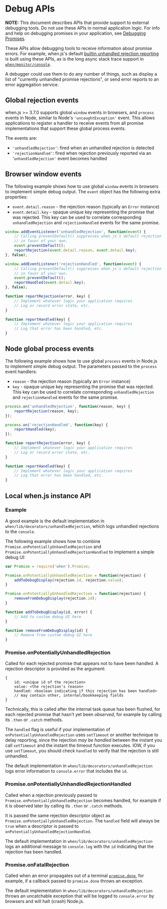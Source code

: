 # Debug APIs

**NOTE:** This document describes APIs that provide support to external debugging tools. Do not use these APIs in normal application logic.  For info and help on debugging promises in your application, see [Debugging Promises](api.md#debugging-promises).

These APIs allow debugging tools to receive information about promise errors.  For example, when.js's default [builtin unhandled rejection reporting](#debugging-promises) is built using these APIs, as is the long async stack trace support in [`when/monitor/console`](#whenmonitorconsole).

A debugger could use them to do any number of things, such as display a list of "currently unhandled promise rejections", or send error reports to an error aggregation service.

## Global rejection events

when.js &gt;= 3.7.0 supports global `window` events in browsers, and `process` events in Node, similar to Node's `'uncaughtException'` event. This allows applications to register a handler to receive events from all promise implementations that support these global process events.

The events are:

* `'unhandledRejection'`: fired when an unhandled rejection is detected
* `'rejectionHandled'`: fired when rejection previously reported via an '`unhandledRejection'` event becomes handled

## Browser window events

The following example shows how to use global `window` events in browsers to implement simple debug output.  The `event` object has the following extra properties:

* `event.detail.reason` - the rejection reason (typically an `Error` instance)
* `event.detail.key` - opaque unique key representing the promise that was rejected.  This key can be used to correlate corresponding `unhandledRejection` and `rejectionHandled` events for the same promise.

```js
window.addEventListener('unhandledRejection', function(event) {
	// Calling preventDefault() suppresses when.js's default rejection logging
	// in favor of your own.
	event.preventDefault();
	reportRejection(event.detail.reason, event.detail.key);
}, false);

window.addEventListener('rejectionHandled', function(event) {
	// Calling preventDefault() suppresses when.js's default rejection logging
	// in favor of your own.
	event.preventDefault();
	reportHandled(event.detail.key);
}, false);

function reportRejection(error, key) {
	// Implement whatever logic your application requires
	// Log or record error state, etc.
}

function reportHandled(key) {
	// Implement whatever logic your application requires
	// Log that error has been handled, etc.
}
```

## Node global process events

The following example shows how to use global `process` events in Node.js to implement simple debug output.  The parameters passed to the `process` event handlers:

* `reason` - the rejection reason (typically an `Error` instance)
* `key` - opaque unique key representing the promise that was rejected.  This key can be used to correlate corresponding `unhandledRejection` and `rejectionHandled` events for the same promise.


```js
process.on('unhandledRejection', function(reason, key) {
	reportRejection(reason, key);
});

process.on('rejectionHandled', function(key) {
	reportHandled(key);
});

function reportRejection(error, key) {
	// Implement whatever logic your application requires
	// Log or record error state, etc.
}

function reportHandled(key) {
	// Implement whatever logic your application requires
	// Log that error has been handled, etc.
}
```

## Local when.js instance API

### Example

A good example is the default implementation in `when/lib/decorators/unhandledRejection`, which logs unhandled rejections to the `console`.

The following example shows how to combine `Promise.onPotentiallyUnhandledRejection` and `Promise.onPotentiallyUnhandledRejectionHandled` to implement a simple debug UI:

```js
var Promise = require('when').Promise;

Promise.onPotentiallyUnhandledRejection = function(rejection) {
	addToDebugDisplay(rejection.id, rejection.value);
}

Promise.onPotentiallyUnhandledRejection = function(rejection) {
	removeFromDebugDisplay(rejection.id);
}

function addToDebugDisplay(id, error) {
	// Add to custom debug UI here
}

function removeFromDebugDisplay(id) {
	// Remove from custom debug UI here
}
```

### Promise.onPotentiallyUnhandledRejection

Called for each rejected promise that appears not to have been handled.  A rejection descriptor is provided as the argument:

```
{
	id: <unique id of the rejection>
	value: <the rejection's reason>
	handled: <boolean indicating if this rejection has been handled>
	// may contain other, internal/bookkeeping fields
}
```

Technically, this is called after the internal task queue has been flushed, for each rejected promise that hasn't yet been *observed*, for example by calling its `.then` or `.catch` methods.

The `handled` flag is useful if your implementation of `onPotentiallyUnhandledRejection` uses `setTimeout` or another technique to delay reporting, since the rejection *may be handled* between the instant you call `setTimeout` and the instant the timeout function executes.  IOW, if you use `setTimeout`, you should check `handled` to verify that the rejection is still unhandled.

The default implementation in `when/lib/decorators/unhandledRejection` logs error information to `console.error` that includes the `id`.

### Promise.onPotentiallyUnhandledRejectionHandled

Called when a rejection previously passed to `Promise.onPotentiallyUnhandledRejection` becomes handled, for example if it is observed later by calling its `.then` or `.catch` methods.

It is passed the same rejection descriptor object as `Promise.onPotentiallyUnhandledRejection`.  The `handled` field will always be `true` when a descriptor is passed to `onPotentiallyUnhandledRejectionHandled`.

The default implementation in `when/lib/decorators/unhandledRejection` logs an additional message to `console.log` with the `id` indicating that the rejection has been handled.

### Promise.onFatalRejection

Called when an error propagates out of a terminal [`promise.done`](#promisedone), for example, if a callback passed to `promise.done` throws an exception.

The default implementation in `when/lib/decorators/unhandledRejection` throws an uncatchable exception that will be logged to `console.error` by browsers and will halt (crash) Node.js.